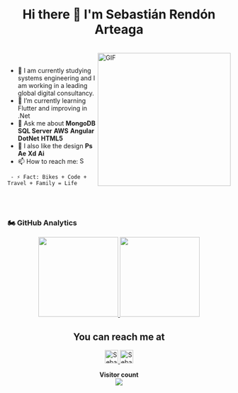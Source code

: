 <h1 align="center">Hi there 👋  I'm Sebastián Rendón Arteaga</h1>
<br>
<img align="right" alt="GIF" src="https://media.giphy.com/media/9LQHvkbIzTSLe/giphy.gif" height="300"/>

<br>

- 🔭 I am currently studying systems engineering and I am working in a leading global digital consultancy.
- 🌱 I’m currently learning Flutter and improving in .Net
- 💬 Ask me about **MongoDB** **SQL Server** **AWS** **Angular** **DotNet** **HTML5**
- 🎨 I also like the design **Ps** **Ae** **Xd** **Ai**
- 📫 How to reach me: <a href="https://www.linkedin.com/in/sebastián-rendón-arteaga/" target="_blank">
    <img src="https://www.vectorlogo.zone/logos/linkedin/linkedin-icon.svg" alt="Sebastián Rendón Arteaga's LinkedIn Profile" height="15" width="15">
  </a>
```
 - ⚡ Fact: Bikes + Code + Travel + Family = Life
 ```

<br><br>

### 🏍 GitHub Analytics
<p align="center">
  <a href="https://github.com/SebasRendon12" target="_self">
    <img height="180em" src="https://github-readme-stats-eight-theta.vercel.app/api?username=SebasRendon12&show_icons=true&theme=darcula&include_all_commits=true&count_private=true"/>
    <img height="180em" src="https://github-readme-stats-eight-theta.vercel.app/api/top-langs/?username=SebasRendon12&layout=compact&langs_count=8&theme=darcula"/>
  </a>
</p>

<h2 align="center">You can reach me at</h2>

<p align="center">
  <a href="https://www.linkedin.com/in/sebastián-rendón-arteaga/" target="_blank">
    <img src="https://www.vectorlogo.zone/logos/linkedin/linkedin-icon.svg" alt="Sebastián Rendón Arteaga's LinkedIn Profile" height="30" width="30">
  </a>
  <a href="https://twitter.com/Sebas_rendon812" target="_blank">
    <img src="https://www.vectorlogo.zone/logos/twitter/twitter-official.svg" alt="Sebastián Rendón Arteaga's Twitter Profile" height="30" width="30">
  </a>
</p>

<p align="center"> 
  <b>Visitor count</b><br>
  <img src="https://profile-counter.glitch.me/SebasRendon12/count.svg" />
</p>
